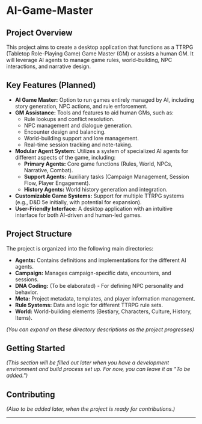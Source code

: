 # AI-Game-Master

## Project Overview

This project aims to create a desktop application that functions as a TTRPG (Tabletop Role-Playing Game) Game Master (GM) or assists a human GM. It will leverage AI agents to manage game rules, world-building, NPC interactions, and narrative design.

## Key Features (Planned)

*   **AI Game Master:** Option to run games entirely managed by AI, including story generation, NPC actions, and rule enforcement.
*   **GM Assistance:** Tools and features to aid human GMs, such as:
    *   Rule lookups and conflict resolution.
    *   NPC management and dialogue generation.
    *   Encounter design and balancing.
    *   World-building support and lore management.
    *   Real-time session tracking and note-taking.
*   **Modular Agent System:** Utilizes a system of specialized AI agents for different aspects of the game, including:
    *   **Primary Agents:** Core game functions (Rules, World, NPCs, Narrative, Combat).
    *   **Support Agents:** Auxiliary tasks (Campaign Management, Session Flow, Player Engagement).
    *   **History Agents:** World history generation and integration.
*   **Customizable Game Systems:** Support for multiple TTRPG systems (e.g., D&D 5e initially, with potential for expansion).
*   **User-Friendly Interface:** A desktop application with an intuitive interface for both AI-driven and human-led games.

## Project Structure

The project is organized into the following main directories:

*   **Agents:** Contains definitions and implementations for the different AI agents.
*   **Campaign:** Manages campaign-specific data, encounters, and sessions.
*   **DNA Coding:** (To be elaborated) - For defining NPC personality and behavior.
*   **Meta:** Project metadata, templates, and player information management.
*   **Rule Systems:** Data and logic for different TTRPG rule sets.
*   **World:** World-building elements (Bestiary, Characters, Culture, History, Items).

*(You can expand on these directory descriptions as the project progresses)*

## Getting Started

*(This section will be filled out later when you have a development environment and build process set up. For now, you can leave it as "To be added.")*

## Contributing

*(Also to be added later, when the project is ready for contributions.)*

---
